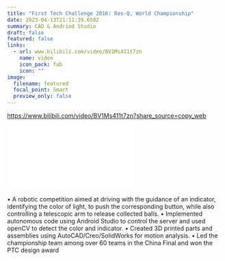 ```yaml
---
title: "First Tech Challenge 2016: Res-Q, World Championship"
date: 2023-04-13T21:11:39.658Z
summary: C﻿AD & Andriod Studio
draft: false
featured: false
links:
  - url: www.bilibili.com/video/BV1Ms411t7zn
    name: video
    icon_pack: fab
    icon: ""
image:
  filename: featured
  focal_point: Smart
  preview_only: false
---
```

<https://www.bilibili.com/video/BV1Ms411t7zn?share_source=copy_web>

<iframe src="//player.bilibili.com/player.html?aid=6318675&bvid=BV1Ms411t7zn&cid=10266764&page=1" scrolling="no" border="0" frameborder="no" framespacing="0" allowfullscreen="true"> </iframe>

•	A robotic competition aimed at driving with the guidance of an indicator, identifying the color of  light, to push the corresponding button, while also controlling a telescopic arm to release collected balls.
•	Implemented autonomous code using Android Studio to control the server and used openCV to detect the color and indicator.
•	Created 3D printed parts and assemblies using AutoCAD/Creo/SolidWorks for motion analysis.
•	Led the championship team among over 60 teams in the China Final and won the PTC design award